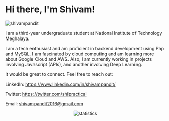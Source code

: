 # Hi there, I'm Shivam!
<p align="left"> <img src="https://komarev.com/ghpvc/?username=ship51" alt="shivampandit" /> </p>

I am a third-year undergraduate student at National Institute of Technology Meghalaya. <br>

I am a tech enthusiast and am proficient in backend development using Php and MySQL. I am fascinated by cloud computing and am learning more about Google Cloud and AWS.
Also, I am currently working in projects involving Javascript (APIs), and another involving Deep Learning.

It would be great to connect. Feel free to reach out:

LinkedIn: https://www.linkedin.com/in/shivampandit/

Twitter: https://twitter.com/shipractical

Email: shivampandit2016@gmail.com


<p align="center"> <img src="https://github-readme-stats.vercel.app/api?username=ship51&show_icons=true&theme=radical" alt="statistics" /> </p>



<!--
**ship51/ship51** is a ✨ _special_ ✨ repository because its `README.md` (this file) appears on your GitHub profile.

Here are some ideas to get you started:

- 🔭 I’m currently working on ...
- 🌱 I’m currently learning ...
- 👯 I’m looking to collaborate on ...
- 🤔 I’m looking for help with ...
- 💬 Ask me about ...
- 📫 How to reach me: ...
- 😄 Pronouns: ...
- ⚡ Fun fact: ...
-->


<!-- 
Coding Profiles:
Leetcode:
Codeforces:
Hackerrank:

Projects:
1.
2.

Technologies: 
Advanced:
Intermediate:
Basic:

Statistics
 -->
